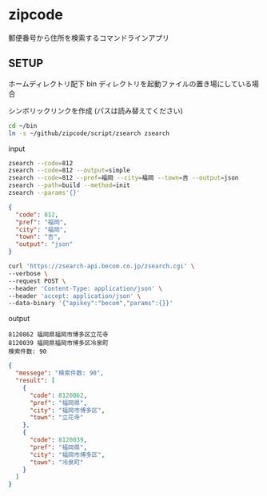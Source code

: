 # zipcode

郵便番号から住所を検索するコマンドラインアプリ

## SETUP

ホームディレクトリ配下 bin ディレクトリを起動ファイルの置き場にしている場合

シンボリックリンクを作成 (パスは読み替えてください)

```zsh
cd ~/bin
ln -s ~/github/zipcode/script/zsearch zsearch
```

input

```zsh
zsearch --code=812
zsearch --code=812 --output=simple
zsearch --code=812 --pref=福岡 --city=福岡 --town=吉 --output=json
zsearch --path=build --method=init
zsearch --params'{}'
```

```json
{
  "code": 812,
  "pref": "福岡",
  "city": "福岡",
  "town": "吉",
  "output": "json"
}
```

```zsh
curl 'https://zsearch-api.becom.co.jp/zsearch.cgi' \
--verbose \
--request POST \
--header 'Content-Type: application/json' \
--header 'accept: application/json' \
--data-binary '{"apikey":"becom","params":{}}'
```

output

```text
8120862 福岡県福岡市博多区立花寺
8120039 福岡県福岡市博多区冷泉町
検索件数: 90
```

```json
{
  "messege": "検索件数: 90",
  "result": [
    {
      "code": 8120862,
      "pref": "福岡県",
      "city": "福岡市博多区",
      "town": "立花寺"
    },
    {
      "code": 8120039,
      "pref": "福岡県",
      "city": "福岡市博多区",
      "town": "冷泉町"
    }
  ]
}
```
